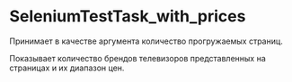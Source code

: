 # SeleniumTestTask_with_prices
Принимает в качестве аргумента количество прогружаемых страниц.

Показывает количество брендов телевизоров представленных на страницах и их диапазон цен.
